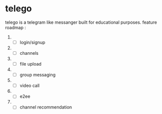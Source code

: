 # telego

telego is a telegram like messanger built for educational purposes.
feature roadmap :

1. - [ ] login/signup
2. - [ ] channels
3. - [ ] file upload
4. - [ ] group messaging
5. - [ ] video call
6. - [ ] e2ee
7. - [ ] channel recommendation
